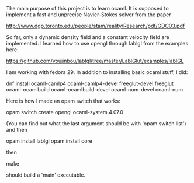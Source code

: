 The main purpose of this project is to learn ocaml.
It is supposed to implement a fast and unprecise Navier-Stokes solver from the paper

http://www.dgp.toronto.edu/people/stam/reality/Research/pdf/GDC03.pdf

So far, only a dynamic density field and a constant velocity field are implemented.
I learned how to use opengl through lablgl from the examples here:

https://github.com/youjinbou/lablgl/tree/master/LablGlut/examples/lablGL

I am working with fedora 29. In addition to installing basic ocaml stuff, I did:

dnf install ocaml-camlp4 ocaml-camlp4-devel freeglut-devel freeglut ocaml-ocamlbuild ocaml-ocamlbuild-devel ocaml-num-devel ocaml-num

Here is how I made an opam switch that works:

opam switch create opengl ocaml-system.4.07.0

(You can find out what the last argument should be with 'opam switch list')
and then

opam install lablgl
opam install core

then

make

should build a 'main' executable.